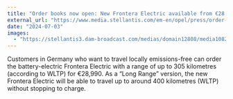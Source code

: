 ```yaml
---
title: "Order books now open: New Frontera Electric available from €28,990, New Frontera Hybrid from €23,900"
external_url: "https://www.media.stellantis.com/em-en/opel/press/order-books-now-open-new-frontera-electric-available-from-28-990-new-frontera-hybrid-from-23-900"
date: "2024-07-03"
images:
  - "https://stellantis3.dam-broadcast.com/medias/domain12808/media108291/2487500-vmxjjx684e-xlarge.jpg"
---
```


Customers in Germany who want to travel locally emissions-free can order the battery-electric Frontera Electric with a range of up to 305 kilometres (according to WLTP) for €28,990. As a “Long Range” version, the new Frontera Electric will be able to travel up to around 400 kilometres (WLTP) without stopping to charge.